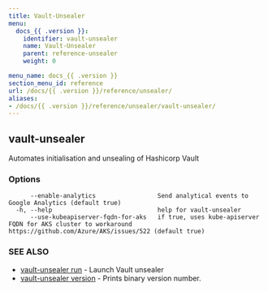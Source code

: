 ```yaml
---
title: Vault-Unsealer
menu:
  docs_{{ .version }}:
    identifier: vault-unsealer
    name: Vault-Unsealer
    parent: reference-unsealer
    weight: 0

menu_name: docs_{{ .version }}
section_menu_id: reference
url: /docs/{{ .version }}/reference/unsealer/
aliases:
- /docs/{{ .version }}/reference/unsealer/vault-unsealer/
---
```

## vault-unsealer

Automates initialisation and unsealing of Hashicorp Vault

### Options

```
      --enable-analytics                 Send analytical events to Google Analytics (default true)
  -h, --help                             help for vault-unsealer
      --use-kubeapiserver-fqdn-for-aks   if true, uses kube-apiserver FQDN for AKS cluster to workaround https://github.com/Azure/AKS/issues/522 (default true)
```

### SEE ALSO

* [vault-unsealer run](/docs/reference/unsealer/vault-unsealer_run.md)	 - Launch Vault unsealer
* [vault-unsealer version](/docs/reference/unsealer/vault-unsealer_version.md)	 - Prints binary version number.

